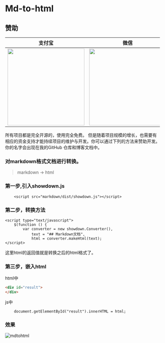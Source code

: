 # Md-to-html

## 赞助

| 支付宝 | 微信 |
| ------------ | ------------ | 
| <img width="250" src="https://www.cnblogs.com/images/cnblogs_com/LexMoon/1246510/o_pay.png"/> |<img width="250" src="https://www.cnblogs.com/images/cnblogs_com/LexMoon/1246510/o_wx.png"/> |

所有项目都是完全开源的，使用完全免费。 但是随着项目规模的增长，也需要有相应的资金支持才能持续项目的维护与开发。你可以通过下列的方法来赞助开发。你的名字会出现在我的GitHub 仓库和博客文档中。


### 对markdown格式文档进行转换。

>   markdown -> html

### 第一步,引入showdown.js

```
    <script src="markdown/dist/showdown.js"></script>
```

### 第二步，转换方法

```
<script type="text/javascript">
    $(function () {
        var converter = new showdown.Converter(),
            text = "## Markdown文档",
            html = converter.makeHtml(text);
</script>

```
这里html的返回值就是转换之后的html格式了。

### 第三步，嵌入html
html中
```html
<div id="result">
</div>
```
js中
```
    document.getElementById("result").innerHTML = html;
```

### 效果

![mdtohtml](https://www.cnblogs.com/images/cnblogs_com/LexMoon/1246510/o_mark.jpg)
